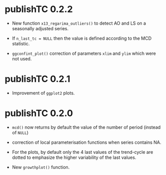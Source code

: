 # publishTC 0.2.2

- New function `x13_regarima_outliers()` to detect AO and LS on a seasonally adjusted series.

- If `n_last_tc = NULL` then the value is defined according to the MCD statistic.

- `ggconfint_plot()` correction of parameters `xlim` and `ylim` which were not used. 

# publishTC 0.2.1

- Improvement of `ggplot2` plots.

# publishTC 0.2.0

- `mcd()` now returns by default the value of the number of period (instead of `NULL`)

- correction of local parameterisation functions when series contains NA.

- For the plots, by default only the 4 last values of the trend-cycle are dotted to emphasize the higher variability of the last values.

- New `growthplot()` function.


